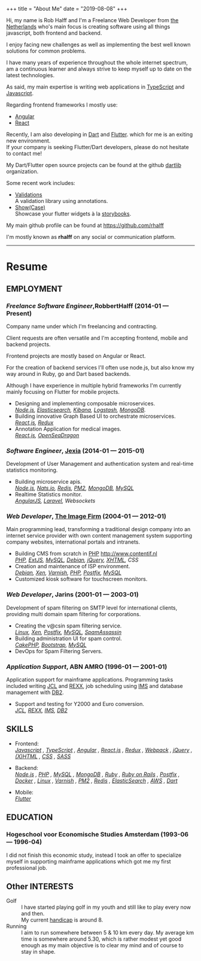 +++
title = "About Me"
date = "2019-08-08"
+++

Hi, my name is Rob Halff and I'm a Freelance Web Developer from [the Netherlands](https://en.wikipedia.org/wiki/Netherlands) who's main focus is creating software using all things javascript, both frontend and backend.

I enjoy facing new challenges as well as implementing the best well known solutions for common problems.

I have many years of experience throughout the whole internet spectrum, am a continuous learner and always strive to keep myself up to date on the latest technologies.

As said, my main expertise is writing web applications in [TypeScript][] and [Javascript][].

Regarding frontend frameworks I mostly use:

* [Angular](https://angular.io)
* [React](https://reactjs.org)

Recently, I am also developing in [Dart](https://dart.dev) and [Flutter](https://flutter.dev).
which for me is an exiting new environment.<br/>
If your company is seeking Flutter/Dart developers,
please do not hesitate to contact me!

My Dart/Flutter open source projects can be found at the github [dartlib][] organization.

Some recent work includes:

* [Validations][]<br/>
  A validation library using annotations.
* [Show(Case)](https://github.com/dartlib/show)<br/>
  Showcase your flutter widgets à la [storybooks][].
  
My main github profile can be found at https://github.com/rhalff

I'm mostly known as **rhalff** on any social or communication platform.
  
---

Resume
============

## EMPLOYMENT

### *Freelance Software Engineer*,RobbertHalff (2014-01 — Present)

Company name under which I'm freelancing and contracting.

Client requests are often versatile and I'm accepting frontend, mobile and backend projects.

Frontend projects are mostly based on Angular or React.

For the creation of backend services I'll often use node.js,
but also know my way around in Ruby, go and Dart based backends.

Although I have experience in multiple hybrid frameworks I'm currently mainly focusing on Flutter for mobile projects.


* Designing and implementing composable microservices.<br/>
  *[Node.js][], [Elasticsearch][], [Kibana][], [Logstash][], [MongoDB][].*
* Building innovative Graph Based UI to orchestrate microservices.<br/>
  *[React.js][], [Redux][]*
* Annotation Application for medical images.<br/>
  *[React.js][], [OpenSeaDragon][]*

### *Software Engineer*, [Jexia][] (2014-01 — 2015-01)

Development of User Management and authentication system and real-time statistics monitoring.

* Building microservice apis.<br/>
 *[Node.js][], [Nats.io][], [Redis][], [PM2][], [MongoDB][], [MySQL][]*
* Realtime Statistics monitor.<br/>
 *[AngularJS][Angular], [Laravel][], Websockets*

### *Web Developer*, [The Image Firm][] (2004-01 — 2012-01)

Main programming lead, transforming a traditional design company into an internet service provider with own content management system supporting company websites, international portals and intranets.

* Building CMS from scratch in [PHP][] http://www.contentif.nl<br/>
  *[PHP][], [ExtJS][], [MySQL][], [Debian][], [jQuery][], [XHTML][HTML], CSS*
* Creation and maintenance of ISP environment.<br/>
  *[Debian][], [Xen][], [Varnish][], [PHP][], [Postfix][], [MySQL][]*
* Customized kiosk software for touchscreen monitors.

### *Web Developer*, Jarins (2001-01 — 2003-01)

Development of spam filtering on SMTP level for international clients, providing multi domain spam filtering for corporations.

* Creating the v@csin spam filtering service.<br/>
  *[Linux][], [Xen][], [Postfix][], [MySQL][], [SpamAssassin][]*
* Building administration UI for spam control.<br/>
  *[CakePHP][], [Bootstrap][], [MySQL][]*
* DevOps for Spam Filtering Servers.

### *Application Support*, ABN AMRO (1996-01 — 2001-01)

Application support for mainframe applications. Programming tasks included writing [JCL][] and [REXX][], job scheduling using [IMS][] and database management with [DB2][].

* Support and testing for Y2000 and Euro conversion.<br/>
  *[JCL][], [REXX][], [IMS][], [DB2][]*

## SKILLS
* Frontend:<br/>
  *[Javascript][]
  , [TypeScript][]
  , [Angular][]
  , [React.js][]
  , [Redux][]
  , [Webpack][]
  , [jQuery][]
  , [(X)HTML][HTML]
  , [CSS][]
  , [SASS][]*

* Backend:<br/>
  *[Node.js][]
  , [PHP][]
  , [MySQL][]
  , [MongoDB][]
  , [Ruby]
  , [Ruby on Rails]
  , [Postfix][]
  , [Docker][]
  , [Linux][]
  , [Varnish][]
  , [PM2][]
  , [Redis][]
  , [ElasticSearch][]
  , [AWS][]
  , [Dart][]*
  
* Mobile:<br/>
 *[Flutter][]*
 
## EDUCATION

### Hogeschool voor Economische Studies Amsterdam (1993-06 — 1996-04)

  I did not finish this economic study, instead I took an offer 
  to specialize myself in supporting mainframe applications which got me my first professional job.


## Other INTERESTS

<dl>
  <dt>Golf</dt>
  <dd>
    I have started playing golf in my youth and still like to play every now and then.<br/>
    My current <a href="https://en.wikipedia.org/wiki/Handicap_(golf)">handicap</a> is around 8.
  </dd>

  <dt>Running</dt>
  <dd>
     I aim to run somewhere between 5 & 10 km every day.
     My average km time is somewhere around 5.30, which is rather modest yet good enough as
     my main objective is to clear my mind and of course to stay in shape.
  </dd>
</dl>

[JCL]: https://www.ibm.com/support/knowledgecenter/zosbasics/com.ibm.zos.zconcepts/zconc_whatisjcl.htm
[REXX]: https://www.ibm.com/support/knowledgecenter/en/SSLTBW_2.1.0/com.ibm.zos.v2r1.ikjb300/xrexx.htm
[DB2]: https://www.ibm.com/analytics/db2
[IMS]: https://en.wikipedia.org/wiki/IBM_Information_Management_System
[The Image Firm]: http://www.tif.nl
[Jexia]: https://jexia.com
[dartlib]: https://github.com/dartlib
[storybooks]: https://storybook.js.org/
[Validations]: https://github.com/dartlib/validations/tree/master/validations
[handicap]: https://en.wikipedia.org/wiki/Handicap_(golf)
[React.js]: https://reactjs.org/
[Kibana]: https://www.elastic.co/products/kibana
[Logstash]: https://www.elastic.co/products/logstash
[MongoDB]: https://www.mongodb.com/
[Elasticsearch]: https://www.elastic.co/products/elasticsearch
[Node.js]: https://nodejs.org/en/
[Redux]: https://redux.js.org/
[OpenSeaDragon]: https://openseadragon.github.io/
[PHP]: https://www.php.net/
[MySQL]: https://www.mysql.com/
[Postfix]: http://www.postfix.org/
[ExtJS]: https://www.sencha.com/products/extjs/
[Debian]: https://www.debian.org/
[jQuery]: https://jquery.com/
[HTML]: https://html.spec.whatwg.org/multipage/
[Nats.io]: https://nats.io
[Redis]: https://redis.io
[PM2]: http://pm2.keymetrics.io/
[Xen]: https://xenproject.org/
[Varnish]: https://varnish-cache.org/
[Laravel]: https://laravel.com/
[Angular]: https://angular.io
[TypeScript]: https://www.typescriptlang.org
[Javascript]: https://developer.mozilla.org/en-US/docs/Web/JavaScript
[Ruby]: https://www.ruby-lang.org/en/
[Ruby on Rails]: https://rubyonrails.org/
[Docker]: https://www.docker.com/
[Linux]: https://www.linux.org/
[AWS]: https://aws.amazon.com/
[Dart]: https://dart.dev
[Flutter]: https://flutter.dev
[Webpack]: https://webpack.js.org/
[CSS]: https://developer.mozilla.org/en-US/docs/Web/CSS
[SASS]: https://sass-lang.com/
[CakePHP]: https://cakephp.org/
[Bootstrap]: https://getbootstrap.com/
[SpamAssassin]: https://spamassassin.apache.org/
